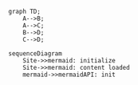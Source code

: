 
```mermaid
graph TD;
    A-->B;
    A-->C;
    B-->D;
    C-->D;
```

```mermaid
sequenceDiagram
	Site->>mermaid: initialize
	Site->>mermaid: content loaded
	mermaid->>mermaidAPI: init

```